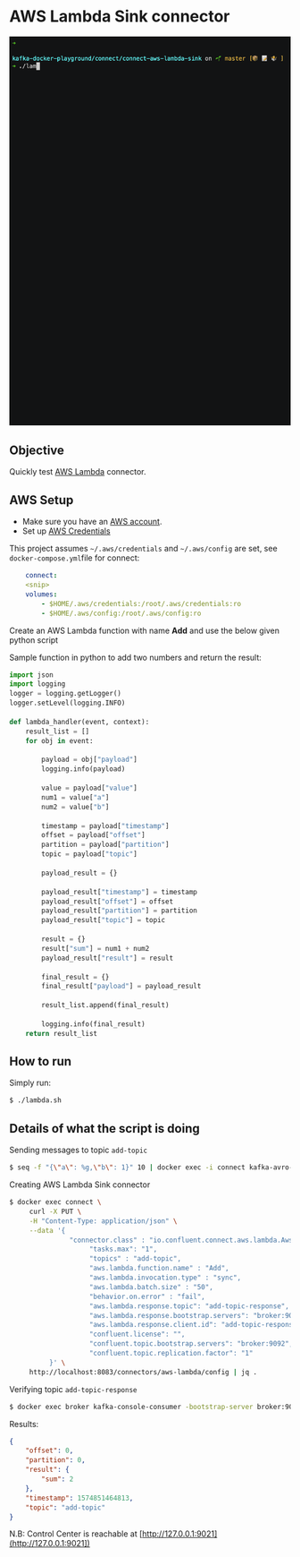 # AWS Lambda Sink connector

![asciinema](https://github.com/vdesabou/gifs/blob/master/connect/connect-aws-lambda-sink/asciinema.gif?raw=true)

## Objective

Quickly test [AWS Lambda](https://docs.confluent.io/current/connect/kafka-connect-aws-lambda/index.html#kconnect-long-lambda-sink-connector) connector.



## AWS Setup

* Make sure you have an [AWS account](https://docs.aws.amazon.com/streams/latest/dev/before-you-begin.html#setting-up-sign-up-for-aws).
* Set up [AWS Credentials](https://docs.confluent.io/current/connect/kafka-connect-kinesis/quickstart.html#aws-credentials)

This project assumes `~/.aws/credentials` and `~/.aws/config` are set, see `docker-compose.yml`file for connect:

```yaml
    connect:
    <snip>
    volumes:
        - $HOME/.aws/credentials:/root/.aws/credentials:ro
        - $HOME/.aws/config:/root/.aws/config:ro
```

Create an AWS Lambda function with name **Add** and use the below given python script

Sample function in python to add two numbers and return the result:

```python
import json
import logging
logger = logging.getLogger()
logger.setLevel(logging.INFO)

def lambda_handler(event, context):
    result_list = []
    for obj in event:

        payload = obj["payload"]
        logging.info(payload)

        value = payload["value"]
        num1 = value["a"]
        num2 = value["b"]

        timestamp = payload["timestamp"]
        offset = payload["offset"]
        partition = payload["partition"]
        topic = payload["topic"]

        payload_result = {}

        payload_result["timestamp"] = timestamp
        payload_result["offset"] = offset
        payload_result["partition"] = partition
        payload_result["topic"] = topic

        result = {}
        result["sum"] = num1 + num2
        payload_result["result"] = result

        final_result = {}
        final_result["payload"] = payload_result

        result_list.append(final_result)

        logging.info(final_result)
    return result_list
```

## How to run

Simply run:

```bash
$ ./lambda.sh
```


## Details of what the script is doing

Sending messages to topic `add-topic`

```bash
$ seq -f "{\"a\": %g,\"b\": 1}" 10 | docker exec -i connect kafka-avro-console-producer --broker-list broker:9092 --property schema.registry.url=http://schema-registry:8081 --topic add-topic --property value.schema='{"type":"record","name":"myrecord","fields":[{"name":"a","type":"int"},{"name":"b","type":"int"}]}'
```

Creating AWS Lambda Sink connector

```bash
$ docker exec connect \
     curl -X PUT \
     -H "Content-Type: application/json" \
     --data '{
               "connector.class" : "io.confluent.connect.aws.lambda.AwsLambdaSinkConnector",
                    "tasks.max": "1",
                    "topics" : "add-topic",
                    "aws.lambda.function.name" : "Add",
                    "aws.lambda.invocation.type" : "sync",
                    "aws.lambda.batch.size" : "50",
                    "behavior.on.error" : "fail",
                    "aws.lambda.response.topic": "add-topic-response",
                    "aws.lambda.response.bootstrap.servers": "broker:9092",
                    "aws.lambda.response.client.id": "add-topic-response-client",
                    "confluent.license": "",
                    "confluent.topic.bootstrap.servers": "broker:9092",
                    "confluent.topic.replication.factor": "1"
          }' \
     http://localhost:8083/connectors/aws-lambda/config | jq .
```

Verifying topic `add-topic-response`

```bash
$ docker exec broker kafka-console-consumer -bootstrap-server broker:9092 --topic add-topic-response --from-beginning --max-messages 1
```

Results:

```json
{
    "offset": 0,
    "partition": 0,
    "result": {
        "sum": 2
    },
    "timestamp": 1574851464813,
    "topic": "add-topic"
}
```

N.B: Control Center is reachable at [http://127.0.0.1:9021](http://127.0.0.1:9021])
